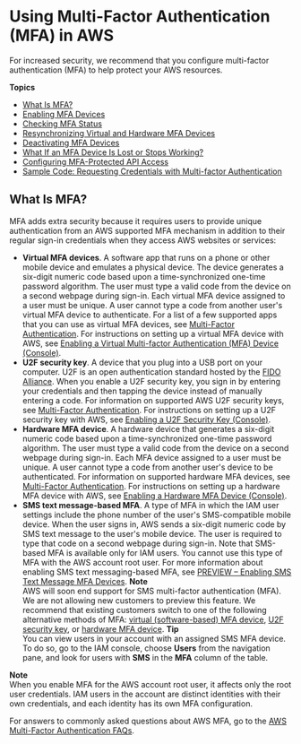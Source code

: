# Using Multi\-Factor Authentication \(MFA\) in AWS<a name="id_credentials_mfa"></a>

For increased security, we recommend that you configure multi\-factor authentication \(MFA\) to help protect your AWS resources\.

**Topics**
+ [What Is MFA?](#id_credentials_mfa-what-is-mfa)
+ [Enabling MFA Devices](id_credentials_mfa_enable.md)
+ [Checking MFA Status](id_credentials_mfa_checking-status.md)
+ [Resynchronizing Virtual and Hardware MFA Devices](id_credentials_mfa_sync.md)
+ [Deactivating MFA Devices](id_credentials_mfa_disable.md)
+ [What If an MFA Device Is Lost or Stops Working?](id_credentials_mfa_lost-or-broken.md)
+ [Configuring MFA\-Protected API Access](id_credentials_mfa_configure-api-require.md)
+ [Sample Code: Requesting Credentials with Multi\-factor Authentication](id_credentials_mfa_sample-code.md)

## What Is MFA?<a name="id_credentials_mfa-what-is-mfa"></a>

MFA adds extra security because it requires users to provide unique authentication from an AWS supported MFA mechanism in addition to their regular sign\-in credentials when they access AWS websites or services: 
+ **Virtual MFA devices**\. A software app that runs on a phone or other mobile device and emulates a physical device\. The device generates a six\-digit numeric code based upon a time\-synchronized one\-time password algorithm\. The user must type a valid code from the device on a second webpage during sign\-in\. Each virtual MFA device assigned to a user must be unique\. A user cannot type a code from another user's virtual MFA device to authenticate\. For a list of a few supported apps that you can use as virtual MFA devices, see [Multi\-Factor Authentication](http://aws.amazon.com/iam/details/mfa/)\. For instructions on setting up a virtual MFA device with AWS, see [Enabling a Virtual Multi\-factor Authentication \(MFA\) Device \(Console\)](id_credentials_mfa_enable_virtual.md)\.
+ **U2F security key**\. A device that you plug into a USB port on your computer\. U2F is an open authentication standard hosted by the [FIDO Alliance](https://fidoalliance.org)\. When you enable a U2F security key, you sign in by entering your credentials and then tapping the device instead of manually entering a code\. For information on supported AWS U2F security keys, see [Multi\-Factor Authentication](http://aws.amazon.com/iam/details/mfa/)\. For instructions on setting up a U2F security key with AWS, see [Enabling a U2F Security Key \(Console\)](id_credentials_mfa_enable_u2f.md)\. 
+ **Hardware MFA device**\. A hardware device that generates a six\-digit numeric code based upon a time\-synchronized one\-time password algorithm\. The user must type a valid code from the device on a second webpage during sign\-in\. Each MFA device assigned to a user must be unique\. A user cannot type a code from another user's device to be authenticated\. For information on supported hardware MFA devices, see [Multi\-Factor Authentication](http://aws.amazon.com/iam/details/mfa/)\. For instructions on setting up a hardware MFA device with AWS, see [Enabling a Hardware MFA Device \(Console\)](id_credentials_mfa_enable_physical.md)\.
+ **SMS text message\-based MFA**\. A type of MFA in which the IAM user settings include the phone number of the user's SMS\-compatible mobile device\. When the user signs in, AWS sends a six\-digit numeric code by SMS text message to the user's mobile device\. The user is required to type that code on a second webpage during sign\-in\. Note that SMS\-based MFA is available only for IAM users\. You cannot use this type of MFA with the AWS account root user\. For more information about enabling SMS text messaging\-based MFA, see [PREVIEW – Enabling SMS Text Message MFA Devices](id_credentials_mfa_enable_sms.md)\.
**Note**  
AWS will soon end support for SMS multi\-factor authentication \(MFA\)\. We are not allowing new customers to preview this feature\. We recommend that existing customers switch to one of the following alternative methods of MFA: [virtual \(software\-based\) MFA device](id_credentials_mfa_enable_virtual.md), [U2F security key](id_credentials_mfa_enable_u2f.md), or [hardware MFA device](id_credentials_mfa_enable_physical.md)\.
**Tip**  
You can view users in your account with an assigned SMS MFA device\. To do so, go to the IAM console, choose **Users** from the navigation pane, and look for users with **SMS** in the **MFA** column of the table\.

**Note**  
When you enable MFA for the AWS account root user, it affects only the root user credentials\. IAM users in the account are distinct identities with their own credentials, and each identity has its own MFA configuration\.

For answers to commonly asked questions about AWS MFA, go to the [AWS Multi\-Factor Authentication FAQs](http://aws.amazon.com/iam/faqs/#MFA_FAQs)\. 